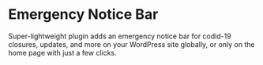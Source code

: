 # Emergency Notice Bar
Super-lightweight plugin adds an emergency notice bar for codid-19 closures, updates, and more on your WordPress site globally, or only on the home page with just a few clicks.

